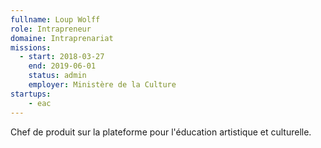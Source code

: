 ```yaml
---
fullname: Loup Wolff
role: Intrapreneur
domaine: Intraprenariat
missions:
  - start: 2018-03-27
    end: 2019-06-01
    status: admin
    employer: Ministère de la Culture
startups:
    - eac
---
```


 Chef de produit sur la plateforme pour l'éducation artistique et culturelle.
